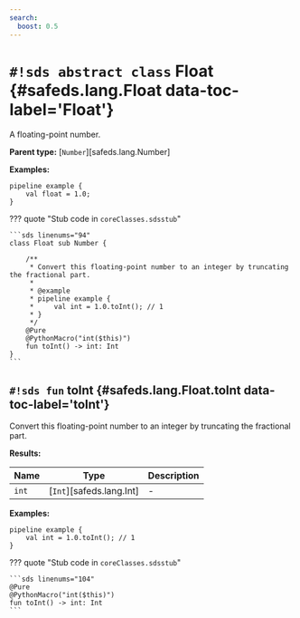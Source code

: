 ```yaml
---
search:
  boost: 0.5
---
```


# `#!sds abstract class` Float {#safeds.lang.Float data-toc-label='Float'}

A floating-point number.

**Parent type:** [`Number`][safeds.lang.Number]

**Examples:**

```sds
pipeline example {
    val float = 1.0;
}
```

??? quote "Stub code in `coreClasses.sdsstub`"

    ```sds linenums="94"
    class Float sub Number {

        /**
         * Convert this floating-point number to an integer by truncating the fractional part.
         *
         * @example
         * pipeline example {
         *     val int = 1.0.toInt(); // 1
         * }
         */
        @Pure
        @PythonMacro("int($this)")
        fun toInt() -> int: Int
    }
    ```

## `#!sds fun` toInt {#safeds.lang.Float.toInt data-toc-label='toInt'}

Convert this floating-point number to an integer by truncating the fractional part.

**Results:**

| Name | Type | Description |
|------|------|-------------|
| `int` | [`Int`][safeds.lang.Int] | - |

**Examples:**

```sds hl_lines="2"
pipeline example {
    val int = 1.0.toInt(); // 1
}
```

??? quote "Stub code in `coreClasses.sdsstub`"

    ```sds linenums="104"
    @Pure
    @PythonMacro("int($this)")
    fun toInt() -> int: Int
    ```
